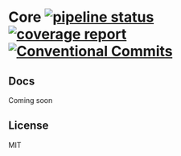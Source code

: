 # Core [![pipeline status](https://gitlab.com/firetask/test-core/badges/master/pipeline.svg)](https://gitlab.com/firetask/test-core/commits/master) [![coverage report](https://gitlab.com/firetask/test-core/badges/master/coverage.svg)](https://gitlab.com/firetask/test-core/commits/master) [![Conventional Commits](https://img.shields.io/badge/commitizen-friendly-brightgreen.svg)](https://conventionalcommits.org)

## Docs

Coming soon

## License

MIT
